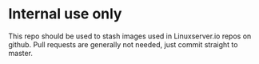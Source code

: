 # Internal use only

This repo should be used to stash images used in Linuxserver.io repos on github. Pull requests are generally not needed, just commit straight to master.
